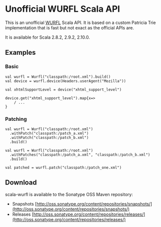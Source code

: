 Unofficial WURFL Scala API
==========================
This is an unofficial [WURFL](http://wurfl.sourceforge.net/) Scala API. It is based on a custom Patricia Trie
implementation that is fast but not exact as the official APIs are.

It is available for Scala 2.8.2, 2.9.2, 2.10.0.

Examples
--------

### Basic
    val wurfl = Wurfl("classpath:/root.xml").build()
    val device = wurfl.device(Headers.userAgent("Mozilla"))

    val xhtmlSupportLevel = device("xhtml_support_level")

    device.get("xhtml_support_level").map{x=>
        / ...
    }


### Patching

    val wurfl = Wurfl("classpath:/root.xml")
      .withPatch("classpath:/patch_a.xml")
      .withPatch("classpath:/patch_b.xml")
      .build()

    val wurfl = Wurfl("classpath:/root.xml")
      .withPatches("classpath:/patch_a.xml", "classpath:/patch_b.xml")
      .build()

    val patched = wurfl.patch("classpath:/patch_one.xml")
Download
--------
scala-wurfl is available to the Sonatype OSS Maven repository:

 *    Snapshots [http://oss.sonatype.org/content/repositories/snapshots/](http://oss.sonatype.org/content/repositories/snapshots/)
 *    Releases [http://oss.sonatype.org/content/repositories/releases/](http://oss.sonatype.org/content/repositories/releases/)